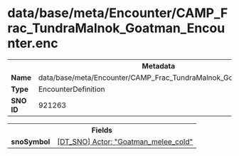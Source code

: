 <h1>data/base/meta/Encounter/CAMP_Frac_TundraMalnok_Goatman_Encounter.enc</h1><table><tr><th colspan="100%">Metadata</th></tr><tr><td><b>Name</b></td><td>data/base/meta/Encounter/CAMP_Frac_TundraMalnok_Goatman_Encounter.enc</td></tr><tr><td><b>Type</b></td><td>EncounterDefinition</td></tr><tr><td><b>SNO ID</b></td><td>921263</td></tr></table>

<table><tr><th colspan="100%">Fields</th></tr><tr><td><b>snoSymbol</b></td><td><a href="..\Actor\Goatman_melee_cold.acr.md">[DT_SNO] Actor: "Goatman_melee_cold"</a></td></tr></table>

